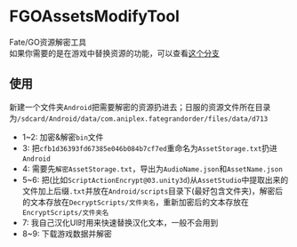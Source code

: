 # FGOAssetsModifyTool
Fate/GO资源解密工具  
如果你需要的是在游戏中替换资源的功能，可以查看[这个分支](https://github.com/hexstr/FGOAssetsModifyTool/tree/module)

## 使用
新建一个文件夹`Android`把需要解密的资源扔进去；日服的资源文件所在目录为`/sdcard/Android/data/com.aniplex.fategrandorder/files/data/d713`  
* 1\~2: 加密&解密`bin`文件
* 3: 把`cfb1d36393fd67385e046b084b7cf7ed`重命名为`AssetStorage.txt`扔进`Android`
* 4: 需要先`解密AssetStorage.txt`，导出为`AudioName.json`和`AssetName.json`
* 5\~6: 把(比如`ScriptActionEncrypt@03.unity3d`)从`AssetStudio`中提取出来的文件加上后缀`.txt`并放在`Android/scripts`目录下(最好包含文件夹)，解密后的文本存放在`DecryptScripts/文件夹名`，重新加密后的文本存放在`EncryptScripts/文件夹名`  
* 7: 我自己汉化UI时用来快速替换汉化文本，一般不会用到  
* 8\~9: 下载游戏数据并解密
